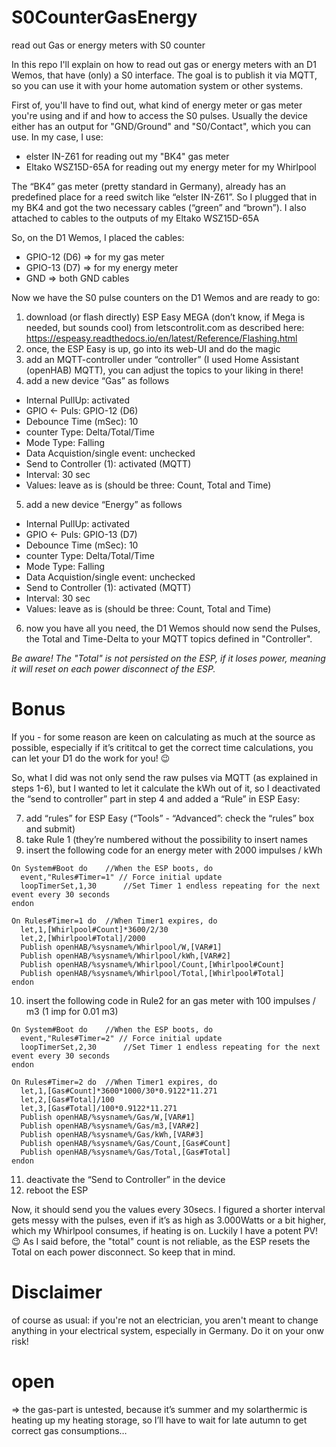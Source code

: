 # S0CounterGasEnergy
read out Gas or energy meters with S0 counter

In this repo I'll explain on how to read out gas or energy meters with an D1 Wemos, that have (only) a S0 interface. The goal is to publish it via MQTT, so you can use it with your home automation system or other systems. 

First of, you'll have to find out, what kind of energy meter or gas meter you're using and if and how to access the S0 pulses. Usually the device either has an output for "GND/Ground" and "S0/Contact", which you can use. 
In my case, I use:
* elster IN-Z61 for reading out my "BK4" gas meter
* Eltako WSZ15D-65A for reading out my energy meter for my Whirlpool

The “BK4” gas meter (pretty standard in Germany), already has an predefined place for a reed switch like “elster IN-Z61”. So I plugged that in my BK4 and got the two necessary cables (“green” and “brown”). I also attached to cables to the outputs of my Eltako WSZ15D-65A

So, on the D1 Wemos, I placed the cables:

* GPIO-12 (D6) => for my gas meter
* GPIO-13 (D7) => for my energy meter
* GND => both GND cables

Now we have the S0 pulse counters on the D1 Wemos and are ready to go:

1. download (or flash directly) ESP Easy MEGA (don’t know, if Mega is needed, but sounds cool) from letscontrolit.com as described here: https://espeasy.readthedocs.io/en/latest/Reference/Flashing.html 
2. once, the ESP Easy is up, go into its web-UI and do the magic
3. add an MQTT-controller under “controller” (I used Home Assistant (openHAB) MQTT),
 you can adjust the topics to your liking in there!
4. add a new device “Gas” as follows

 * Internal PullUp: activated
 * GPIO ← Puls: GPIO-12 (D6)
 * Debounce Time (mSec): 10
 * counter Type: Delta/Total/Time
 * Mode Type: Falling
 * Data Acquistion/single event: unchecked
 * Send to Controller (1): activated (MQTT)
 * Interval: 30 sec
 * Values: leave as is (should be three: Count, Total and Time)
5. add a new device “Energy” as follows

 * Internal PullUp: activated
 * GPIO ← Puls: GPIO-13 (D7)
 * Debounce Time (mSec): 10
 * counter Type: Delta/Total/Time
 * Mode Type: Falling
 * Data Acquistion/single event: unchecked
 * Send to Controller (1): activated (MQTT)
 * Interval: 30 sec
 * Values: leave as is (should be three: Count, Total and Time)

6. now you have all you need, the D1 Wemos should now send the Pulses, the Total and Time-Delta to your MQTT topics defined in "Controller".

*Be aware! The "Total" is not persisted on the ESP, if it loses power, meaning it will reset on each power disconnect of the ESP.*

# Bonus
If you - for some reason are keen on calculating as much at the source as possible, especially if it’s crititcal to get the correct time calculations, you can let your D1 do the work for you! :wink:

So, what I did was not only send the raw pulses via MQTT (as explained in steps 1-6), but I wanted to let it calculate the kWh out of it, so I deactivated the “send to controller” part in step 4 and added a “Rule” in ESP Easy:

7. add “rules” for ESP Easy (“Tools” - “Advanced”: check the “rules” box and submit)
8. take Rule 1 (they’re numbered without the possibility to insert names
9. insert the following code for an energy meter with 2000 impulses / kWh

```
On System#Boot do    //When the ESP boots, do
  event,"Rules#Timer=1" // Force initial update
  loopTimerSet,1,30      //Set Timer 1 endless repeating for the next event every 30 seconds
endon

On Rules#Timer=1 do  //When Timer1 expires, do
  let,1,[Whirlpool#Count]*3600/2/30
  let,2,[Whirlpool#Total]/2000
  Publish openHAB/%sysname%/Whirlpool/W,[VAR#1]
  Publish openHAB/%sysname%/Whirlpool/kWh,[VAR#2]
  Publish openHAB/%sysname%/Whirlpool/Count,[Whirlpool#Count]
  Publish openHAB/%sysname%/Whirlpool/Total,[Whirlpool#Total]
endon
```

10. insert the following code in Rule2 for an gas meter with 100 impulses / m3 (1 imp for 0.01 m3)

```
On System#Boot do    //When the ESP boots, do
  event,"Rules#Timer=2" // Force initial update
  loopTimerSet,2,30      //Set Timer 1 endless repeating for the next event every 30 seconds
endon

On Rules#Timer=2 do  //When Timer1 expires, do
  let,1,[Gas#Count]*3600*1000/30*0.9122*11.271
  let,2,[Gas#Total]/100
  let,3,[Gas#Total]/100*0.9122*11.271
  Publish openHAB/%sysname%/Gas/W,[VAR#1]
  Publish openHAB/%sysname%/Gas/m3,[VAR#2]
  Publish openHAB/%sysname%/Gas/kWh,[VAR#3]
  Publish openHAB/%sysname%/Gas/Count,[Gas#Count]
  Publish openHAB/%sysname%/Gas/Total,[Gas#Total]
endon
```
11. deactivate the “Send to Controller” in the device
12. reboot the ESP

Now, it should send you the values every 30secs. I figured a shorter interval gets messy with the pulses, even if it’s as high as 3.000Watts or a bit higher, which my Whirlpool consumes, if heating is on. Luckily I have a potent PV! :wink:
As I said before, the "total" count is not reliable, as the ESP resets the Total on each power disconnect. So keep that in mind.

# Disclaimer
of course as usual: if you're not an electrician, you aren't meant to change anything in your electrical system, especially in Germany.
Do it on your onw risk!

# open
=> the gas-part is untested, because it’s summer and my solarthermic is heating up my heating storage, so I’ll have to wait for late autumn to get correct gas consumptions…
